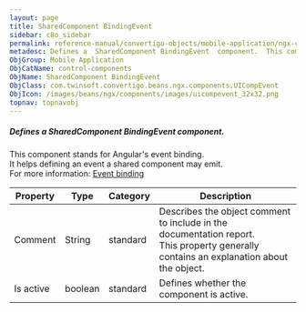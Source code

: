 ```yaml
---
layout: page
title: SharedComponent BindingEvent
sidebar: c8o_sidebar
permalink: reference-manual/convertigo-objects/mobile-application/ngx-components/control-components/sharedcomponent-bindingevent/
metadesc: Defines a  SharedComponent BindingEvent  component.  This component stands for Angular's event binding. It helps defining an event a shared component 
ObjGroup: Mobile Application
ObjCatName: control-components
ObjName: SharedComponent BindingEvent
ObjClass: com.twinsoft.convertigo.beans.ngx.components.UICompEvent
ObjIcon: /images/beans/ngx/components/images/uicompevent_32x32.png
topnav: topnavobj
---
```

##### Defines a <i>SharedComponent BindingEvent</i> component. 

This component stands for Angular's event binding.<br/>It helps defining an event a shared component may emit.<br/>For more information: <a href='https://angular.io/guide/event-binding' target='_blank'>Event binding</a>

Property | Type | Category | Description
--- | --- | --- | ---
Comment | String | standard | Describes the object comment to include in the documentation report.<br/>This property generally contains an explanation about the object.
Is active | boolean | standard | Defines whether the component is active.<br/>
